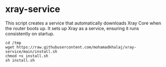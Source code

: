 # xray-service
This script creates a service that automatically downloads Xray Core when the router boots up. It sets up Xray as a service, ensuring it runs consistently on startup.
```
cd /tmp
wget https://raw.githubusercontent.com/mohamadkhalaj/xray-service/main/install.sh
chmod +x install.sh
sh install.sh
```
